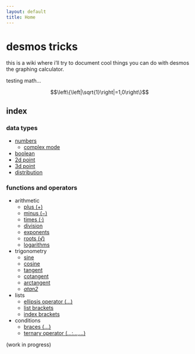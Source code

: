 ```yaml
---
layout: default
title: Home
---
```


# desmos tricks

this is a wiki where i’ll try to document cool things you can do with desmos the graphing calculator.

testing math…

$$\left\{\left|\sqrt{1}\right|=1,0\right\}$$

## index

### data types

* [numbers](datatypes/number.md)
    * [complex mode](datatypes/complex.md)
* [boolean](datatypes/boolean.md)
* [2d point](datatypes/2dpoint.md)
* [3d point](datatypes/3dpoint.md)
* [distribution](datatypes/dist.md)

### functions and operators

* arithmetic
    * [plus (+)](funcs/plus.md)
    * [minus (−)](funcs/minus.md)
    * [times (⋅)](funcs/times.md)
    * [division](funcs/divide.md)
    * [exponents](funcs/exponent.md)
    * [roots (√)](funcs/root.md)
    * [logarithms](funcs/logarithm.md)
* trigonometry
    * [sine](funcs/sin.md)
    * [cosine](funcs/cos.md)
    * [tangent](funcs/tan.md)
    * [cotangent](funcs/cot.md)
    * [arctangent](funcs/arctan.md)
    * *[atan2](funcs/arctan2.md)*
* lists
    * [ellipsis operator (…)](funcs/ellipsis.md)
    * [list brackets](funcs/listbracket.md)
    * [index brackets](funcs/indexbracket.md)
* conditions
    * [braces {…}](funcs/brace.md)
    * [ternary operator (…:…,…)](funcs/ifthenelse.md)


(work in progress)